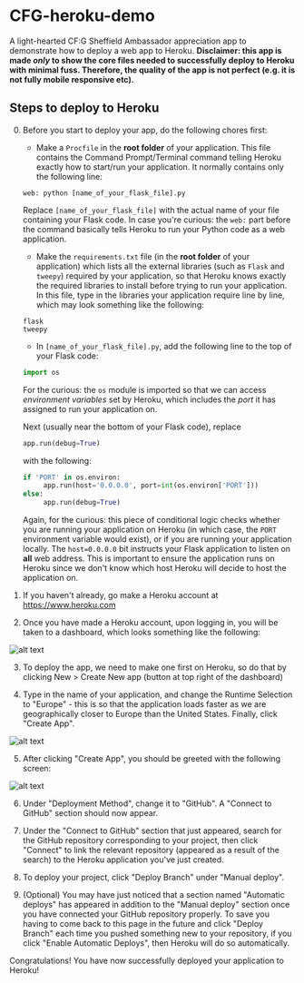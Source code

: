 # CFG-heroku-demo
A light-hearted CF:G Sheffield Ambassador appreciation app to demonstrate how to deploy a web app to Heroku.
**Disclaimer: this app is made *only* to show the core files needed to successfully deploy to Heroku with minimal fuss.
Therefore, the quality of the app is not perfect (e.g. it is not fully mobile responsive etc).**

## Steps to deploy to Heroku
0. Before you start to deploy your app, do the following chores first:
   * Make a `Procfile` in the **root folder** of your application. This file contains the Command Prompt/Terminal command telling Heroku exactly how to start/run your application.
   It normally contains only the following line:
   ```
   web: python [name_of_your_flask_file].py
   ```
   Replace `[name_of_your_flask_file]` with the actual name of your file containing your Flask code.
   In case you're curious: the `web:` part before the command basically tells Heroku to run your Python code as a web application.
   
   * Make the `requirements.txt` file (in the **root folder** of your application) which lists all the external libraries (such as `Flask` and `tweepy`) required
   by your application, so that Heroku knows exactly the required libraries to install before trying to run your application.
   In this file, type in the libraries your application require line by line, which may look something like the following:
   ```
   flask
   tweepy
   ```
   
   * In `[name_of_your_flask_file].py`, add the following line to the top of your Flask code:
   ```python
   import os
   ```
   For the curious: the `os` module is imported so that we can access *environment variables* set by Heroku, which includes the
   *port* it has assigned to run your application on.
   
   Next (usually near the bottom of your Flask code), replace
   ```python
   app.run(debug=True)
   ```
   with the following:
   ```python
   if 'PORT' in os.environ:
        app.run(host='0.0.0.0', port=int(os.environ['PORT']))
   else:
        app.run(debug=True)
   ```
   Again, for the curious: this piece of conditional logic checks whether you are running your application on Heroku
   (in which case, the `PORT` environment variable would exist), or if you are running your application locally. The
   `host=0.0.0.0` bit instructs your Flask application to listen on **all** web address. This is important to ensure
   the application runs on Heroku since we don't know which host Heroku will decide to host the application on.

1. If you haven't already, go make a Heroku account at https://www.heroku.com

2. Once you have made a Heroku account, upon logging in, you will be taken to a dashboard, which looks something like the
following:

![alt text](static/md_imgs/dashboard.png "Heroku Dashboard")

3. To deploy the app, we need to make one first on Heroku, so do that by clicking New > Create New app (button at top right of the
dashboard)

4. Type in the name of your application, and change the Runtime Selection to "Europe" - this is so that the application loads
faster as we are geographically closer to Europe than the United States. Finally, click "Create App".

![alt text](static/md_imgs/create_app.png "Create app screen")

5. After clicking "Create App", you should be greeted with the following screen:

![alt text](static/md_imgs/config.png "App configuration screen")

6. Under "Deployment Method", change it to "GitHub". A "Connect to GitHub" section should now appear.

7. Under the "Connect to GitHub" section that just appeared, search for the GitHub repository corresponding to your project, then
click "Connect" to link the relevant repository (appeared as a result of the search) to the Heroku application you've just created.

8. To deploy your project, click "Deploy Branch" under "Manual deploy".

9. (Optional) You may have just noticed that a section named "Automatic deploys" has appeared in addition to the "Manual deploy"
section once you have connected your GitHub repository properly. To save you having to come back to this page in the future
and click "Deploy Branch" each time you pushed something new to your repository, if you click "Enable Automatic Deploys", then
Heroku will do so automatically.

Congratulations! You have now successfully deployed your application to Heroku!

